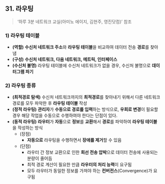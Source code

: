 ## 31\. 라우팅

> ‘하루 3분 네트워크 교실(아미노 에이지, 김현주, 영진닷컴)’ 참조

### 1) 라우팅 테이블

-   **(역할)** **수신처 네트워크 주소**와 **라우팅 테이블**을 비교하여 데이터 전송 **경로**를 찾아냄
-   **(구성)** **수신처 네트워크, 다음 네트워크, 메트릭, 인터페이스**
-   **(수신처 불명)** 라우팅 테이블에 수신처 네트워크가 없을 경우, 수신처 불명으로 **데이터그램 파기**

### 2) 라우팅 종류

-   **(최적경로 탐색)** 수신처 네트워크까지의 **최적경로**를 찾아내기 위해서 다른 네트워크 경로를 모두 파악한 후 **라우팅 테이블** 작성
-   **(정적 라우팅)** **관리자**가 **수동으로 경로를 입력**하는 방식으로, **우회로 변경**이 필요할 경우 해당 작업을 수동으로 수행하여야 한다는 단점이 있다.
-   **(동적 라우팅)** **라우터**가 **자동**으로 **정보**를 **교환**해서 **경로**를 파악하여 **라우팅 테이블**을 작성하는 방식
    -   (장점)
        -   **자동으로** 라우팅을 수행하면서 **장애를 제거**할 수 있음
    -   (단점)
        - 라우터 간 정보 교환으로 인한 **회선 전송 압박**으로 데이터 전송에 사용되는 분량이 줄어듬
        - 최적 경로 계산이 필요한 만큼 **라우터의 처리 능력**이 요구됨
        - 모두 라우터가 동일한 정보를 가져야 하는 **컨버전스**(Convergence)가 요구됨
